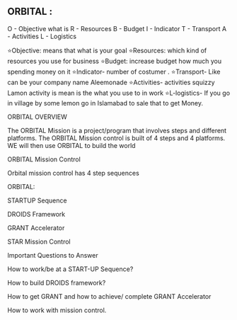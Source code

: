 ## ORBITAL :



O - Objective what is R - Resources B - Budget I - Indicator T - Transport A - Activities L - Logistics 

⭐️Objective: means that what is your goal
⭐️Resources: which kind of resources you use for business
⭐️Budget: increase budget how much you spending money on it
⭐️Indicator- number of costumer . 
⭐️Transport- Like can be your company name Aleemonade
⭐️Activities- activities squizzy Lamon activity is mean is the what you use to in work
⭐️L-logistics- If you go in village by some lemon go in Islamabad to sale that to get Money.

ORBITAL OVERVIEW

The ORBITAL Mission is a project/program that involves steps and different platforms. The ORBITAL Mission control is built of 4 steps and 4 platforms. WE will then use ORBITAL to build the world

ORBITAL Mission Control

Orbital mission control has 4 step sequences

ORBITAL:


	
STARTUP Sequence
	
DROIDS Framework
	
GRANT Accelerator
	
STAR Mission Control


Important Questions to Answer


	
How to work/be at a START-UP Sequence?
	
How to build DROIDS framework?
	
How to get GRANT and how to achieve/ complete GRANT Accelerator
	
How to work with mission control.
